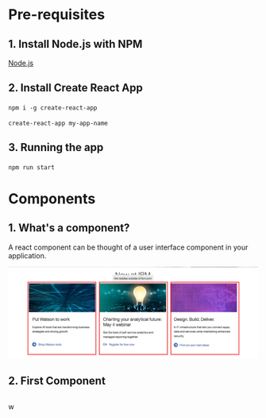 # Pre-requisites

## 1. Install Node.js with NPM

[Node.js](https://nodejs.org/en/download/current/)

## 2. Install Create React App

`npm i -g create-react-app`

`create-react-app my-app-name`

## 3. Running the app

`npm run start`

# Components

## 1. What's a component?

A react component can be thought of a user interface component in your application.

![what-is-a-comp](img/what-is-component.png)

## 2. First Component

```js

```
























w